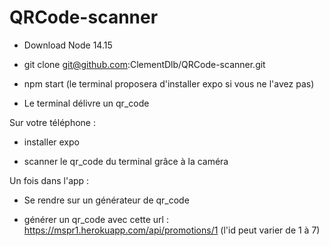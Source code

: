 # QRCode-scanner

- Download Node 14.15

- git clone git@github.com:ClementDlb/QRCode-scanner.git

- npm start (le terminal proposera d'installer expo si vous ne l'avez pas)

- Le terminal délivre un qr_code

Sur votre téléphone :

- installer expo

- scanner le qr_code du terminal grâce à la caméra

Un fois dans l'app :

- Se rendre sur un générateur de qr_code

- générer un qr_code avec cette url : https://mspr1.herokuapp.com/api/promotions/1  (l'id peut varier de 1 à 7)







